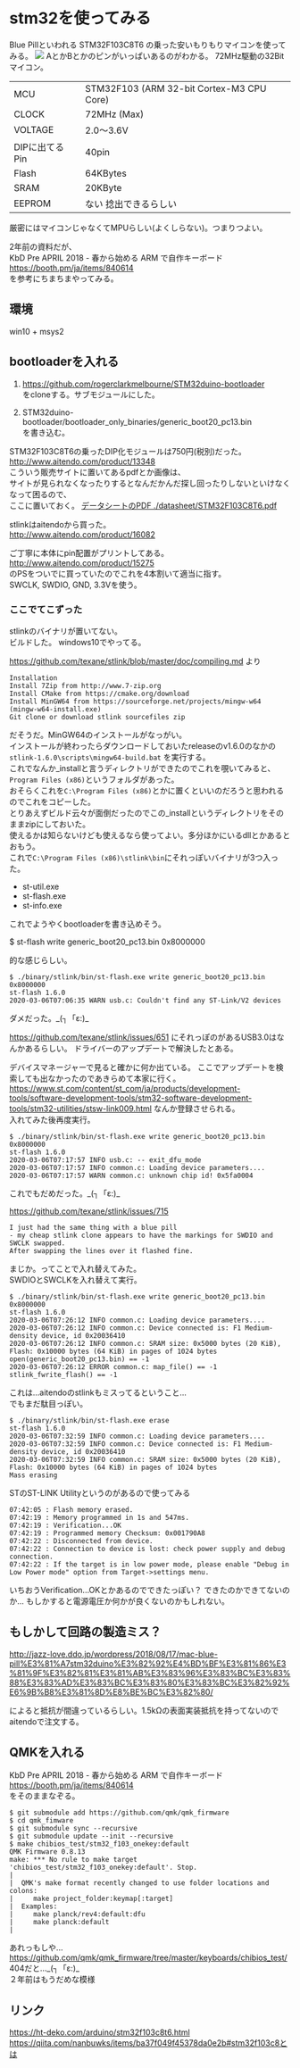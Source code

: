 # stm32を使ってみる

Blue Pillといわれる STM32F103C8T6 の乗った安いもりもりマイコンを使ってみる。
![](./img/STM32-D40-dim.png)
AとかBとかのピンがいっぱいあるのがわかる。
72MHz駆動の32Bitマイコン。

|||
|---|---|
|MCU | STM32F103 (ARM 32-bit Cortex-M3 CPU Core)|
|CLOCK | 72MHz (Max)|
|VOLTAGE | 2.0～3.6V|
| DIPに出てるPin | 40pin |
|Flash |64KBytes|
|SRAM |20KByte|
|EEPROM| ない 捻出できるらしい|
厳密にはマイコンじゃなくてMPUらしい(よくしらない)。つまりつよい。

2年前の資料だが、  
KbD Pre APRIL 2018 - 春から始める ARM で自作キーボード https://booth.pm/ja/items/840614  
を参考にちまちまやってみる。

## 環境

win10 + msys2

## bootloaderを入れる

1. https://github.com/rogerclarkmelbourne/STM32duino-bootloader  
をcloneする。サブモジュールにした。  

1. STM32duino-bootloader/bootloader_only_binaries/generic_boot20_pc13.bin  
を書き込む。  

STM32F103C8T6の乗ったDIP化モジュールは750円(税別)だった。  
http://www.aitendo.com/product/13348  
こういう販売サイトに置いてあるpdfとか画像は、  
サイトが見られなくなったりするとなんだかんだ探し回ったりしないといけなくなって困るので、  
ここに置いておく。 [データシートのPDF ./datasheet/STM32F103C8T6.pdf](./datasheet/STM32F103C8T6.pdf)


stlinkはaitendoから買った。  
http://www.aitendo.com/product/16082  

ご丁寧に本体にpin配置がプリントしてある。  
http://www.aitendo.com/product/15275  
のPSをついでに買っていたのでこれを4本割いて適当に指す。  
SWCLK, SWDIO, GND, 3.3Vを使う。  

### ここでてこずった
stlinkのバイナリが置いてない。  
ビルドした。 windows10でやってる。

https://github.com/texane/stlink/blob/master/doc/compiling.md
より

	Installation
	Install 7Zip from http://www.7-zip.org
	Install CMake from https://cmake.org/download
	Install MinGW64 from https://sourceforge.net/projects/mingw-w64 (mingw-w64-install.exe)
	Git clone or download stlink sourcefiles zip

だそうだ。MinGW64のインストールがなっがい。  
インストールが終わったらダウンロードしておいたreleaseのv1.6.0のなかの  
`stlink-1.6.0\scripts\mingw64-build.bat` を実行する。  
これでなんか_installと言うディレクトリができたのでこれを覗いてみると、`Program Files (x86)`というフォルダがあった。  
おそらくこれを`C:\Program Files (x86)`とかに置くといいのだろうと思われるのでこれをコピーした。  
とりあえずビルド云々が面倒だったのでこの_installというディレクトリをそのままzipにしておいた。  
使えるかは知らないけども使えるなら使ってよい。多分ほかにいるdllとかあるとおもう。  
これで`C:\Program Files (x86)\stlink\bin`にそれっぽいバイナリが3つ入った。  

* st-util.exe
* st-flash.exe
* st-info.exe

これでようやくbootloaderを書き込めそう。  

$ st-flash write generic_boot20_pc13.bin 0x8000000

的な感じらしい。

	$ ./binary/stlink/bin/st-flash.exe write generic_boot20_pc13.bin 0x8000000
	st-flash 1.6.0
	2020-03-06T07:06:35 WARN usb.c: Couldn't find any ST-Link/V2 devices

ダメだった。\_(┐「ε:)\_

https://github.com/texane/stlink/issues/651 にそれっぽのがあるUSB3.0はなんかあるらしい。
ドライバーのアップデートで解決したとある。

デバイスマネージャーで見ると確かに何か出ている。
[](./img/stlink_1.png)
ここでアップデートを検索しても出なかったのであきらめて本家に行く。
https://www.st.com/content/st_com/ja/products/development-tools/software-development-tools/stm32-software-development-tools/stm32-utilities/stsw-link009.html
なんか登録させられる。  
入れてみた後再度実行。

	$ ./binary/stlink/bin/st-flash.exe write generic_boot20_pc13.bin 0x8000000
	st-flash 1.6.0
	2020-03-06T07:17:57 INFO usb.c: -- exit_dfu_mode
	2020-03-06T07:17:57 INFO common.c: Loading device parameters....
	2020-03-06T07:17:57 WARN common.c: unknown chip id! 0x5fa0004

これでもだめだった。\_(┐「ε:)\_

https://github.com/texane/stlink/issues/715

	I just had the same thing with a blue pill
	- my cheap stlink clone appears to have the markings for SWDIO and SWCLK swapped.
	After swapping the lines over it flashed fine.

まじか。ってことで入れ替えてみた。  
SWDIOとSWCLKを入れ替えて実行。 

	$ ./binary/stlink/bin/st-flash.exe write generic_boot20_pc13.bin 0x8000000
	st-flash 1.6.0
	2020-03-06T07:26:12 INFO common.c: Loading device parameters....
	2020-03-06T07:26:12 INFO common.c: Device connected is: F1 Medium-density device, id 0x20036410
	2020-03-06T07:26:12 INFO common.c: SRAM size: 0x5000 bytes (20 KiB), Flash: 0x10000 bytes (64 KiB) in pages of 1024 bytes
	open(generic_boot20_pc13.bin) == -1
	2020-03-06T07:26:12 ERROR common.c: map_file() == -1
	stlink_fwrite_flash() == -1

これは...aitendoのstlinkもミスってるということ...  
でもまだ駄目っぽい。

	$ ./binary/stlink/bin/st-flash.exe erase
	st-flash 1.6.0
	2020-03-06T07:32:59 INFO common.c: Loading device parameters....
	2020-03-06T07:32:59 INFO common.c: Device connected is: F1 Medium-density device, id 0x20036410
	2020-03-06T07:32:59 INFO common.c: SRAM size: 0x5000 bytes (20 KiB), Flash: 0x10000 bytes (64 KiB) in pages of 1024 bytes
	Mass erasing

STのST-LINK Utilityというのがあるので使ってみる

	07:42:05 : Flash memory erased.
	07:42:19 : Memory programmed in 1s and 547ms.
	07:42:19 : Verification...OK
	07:42:19 : Programmed memory Checksum: 0x001790A8
	07:42:22 : Disconnected from device.
	07:42:22 : Connection to device is lost: check power supply and debug connection.
	07:42:22 : If the target is in low power mode, please enable "Debug in Low Power mode" option from Target->settings menu.

いちおうVerification...OKとかあるのでできたっぽい？
できたのかできてないのか...
もしかすると電源電圧か何かが良くないのかもしれない。

## もしかして回路の製造ミス？

http://jazz-love.ddo.jp/wordpress/2018/08/17/mac-blue-pill%E3%81%A7stm32duino%E3%82%92%E4%BD%BF%E3%81%86%E3%81%9F%E3%82%81%E3%81%AB%E3%83%96%E3%83%BC%E3%83%88%E3%83%AD%E3%83%BC%E3%83%80%E3%83%BC%E3%82%92%E6%9B%B8%E3%81%8D%E8%BE%BC%E3%82%80/

によると抵抗が間違っているらしい。1.5kΩの表面実装抵抗を持ってないのでaitendoで注文する。

## QMKを入れる

KbD Pre APRIL 2018 - 春から始める ARM で自作キーボード https://booth.pm/ja/items/840614  
をそのままなぞる。

	$ git submodule add https://github.com/qmk/qmk_firmware
	$ cd qmk_fimware
	$ git submodule sync --recursive
	$ git submodule update --init --recursive
	$ make chibios_test/stm32_f103_onekey:default
	QMK Firmware 0.8.13
	make: *** No rule to make target 'chibios_test/stm32_f103_onekey:default'. Stop.
	|
	|  QMK's make format recently changed to use folder locations and colons:
	|     make project_folder:keymap[:target]
	|  Examples:
	|     make planck/rev4:default:dfu
	|     make planck:default
	|

あれっもしや...  
https://github.com/qmk/qmk_firmware/tree/master/keyboards/chibios_test/  
404だと...\_(┐「ε:)\_  
２年前はもうだめな模様

## リンク
https://ht-deko.com/arduino/stm32f103c8t6.html
https://qiita.com/nanbuwks/items/ba37f049f45378da0e2b#stm32f103c8とは
